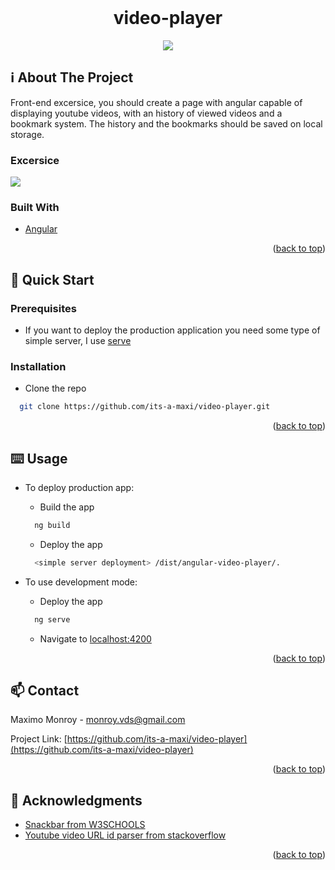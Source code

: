 <div id="top"></div>
<!--
*** Amazing README template from othneildrew
*** https://github.com/othneildrew/Best-README-Template
-->


<!-- PROJECT LOGO -->
<br />
<div align="center">
  <h1>video-player</h1>
  <img src="product.gif" />
</div>

<!-- ABOUT THE PROJECT -->
## ℹ️ About The Project

Front-end excersice, you should create a page with angular capable of displaying youtube videos, with an history of viewed videos and a bookmark system.
The history and the bookmarks should be saved on local storage.

### Excersice
<img src="https://cdn.discordapp.com/attachments/651878762329276418/903022377158471780/unknown.png" />

### Built With

* [Angular](https://angular.io/)

<p align="right">(<a href="#top">back to top</a>)</p>


<!-- GETTING STARTED -->
## 🏃 Quick Start

### Prerequisites

* If you want to deploy the production application you need some type of simple server, I use [serve](https://www.npmjs.com/package/serve)

### Installation

* Clone the repo
```sh
  git clone https://github.com/its-a-maxi/video-player.git
```
  
<p align="right">(<a href="#top">back to top</a>)</p>


<!-- USAGE EXAMPLES -->
## ⌨️ Usage

* To deploy production app:
  * Build the app
  ```sh
    ng build
  ```
  * Deploy the app
  ```sh
    <simple server deployment> /dist/angular-video-player/.
  ```
  
* To use development mode:
  * Deploy the app
  ```sh
    ng serve
  ```
  * Navigate to [localhost:4200](http://localhost:4200/)

<p align="right">(<a href="#top">back to top</a>)</p>


<!-- CONTACT -->
## 📫 Contact

Maximo Monroy - monroy.vds@gmail.com

Project Link: [https://github.com/its-a-maxi/video-player](https://github.com/its-a-maxi/video-player)

<p align="right">(<a href="#top">back to top</a>)</p>



<!-- ACKNOWLEDGMENTS -->
## 🥇 Acknowledgments

* [Snackbar from W3SCHOOLS](https://www.w3schools.com/howto/howto_js_snackbar.asp)
* [Youtube video URL id parser from stackoverflow](https://stackoverflow.com/questions/21607808/convert-a-youtube-video-url-to-embed-code/21607897)

<p align="right">(<a href="#top">back to top</a>)</p>
